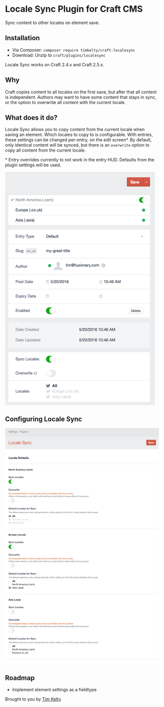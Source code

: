 # Locale Sync Plugin for Craft CMS

Sync content to other locales on element save.

## Installation

- Via Composer: `composer require timkelty/craft-localesync`
- Download: Unzip to `craft/plugins/localesync`

Locale Sync works on Craft 2.4.x and Craft 2.5.x.

## Why

Craft copies content to all locales on the first save, but after that all content is independent. Authors may want to have some content that stays in sync, or the option to overwrite all content with the current locale.

## What does it do?

Locale Sync allows you to copy content from the current locale when saving an element. Which locales to copy to is configurable. With entries, these settings can be changed per-entry, on the edit screen*. By default, only identical content will be synced, but there is an `overwrite` option to copy all content from the current locale.

\* Entry overrides currently to not work in the entry HUD. Defaults from the plugin settings will be used.

![Screenshot](resources/screenshots/entry-sidebar.png)

## Configuring Locale Sync

![Screenshot](resources/screenshots/plugin-settings.png)

## Roadmap

* Implement element settings as a fieldtype

Brought to you by [Tim Kelty](http://fusionary.com/)
